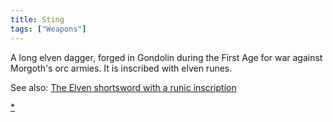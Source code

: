 ```yaml
---
title: Sting
tags: ["Weapons"]
---
```

A long elven dagger, forged in Gondolin during the First Age for war
against Morgoth's orc armies. It is inscribed with elven runes.

See also: [The Elven shortsword with a runic
inscription](The_Elven_shortsword_with_a_runic_inscription "wikilink")

[\*](Category:_Piercing_weapons "wikilink")